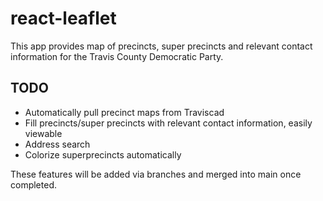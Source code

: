 # react-leaflet

This app provides map of precincts, super precincts and relevant contact information for the Travis County Democratic Party.

## TODO

- Automatically pull precinct maps from Traviscad
- Fill precincts/super precincts with relevant contact information, easily viewable
- Address search
- Colorize superprecincts automatically

These features will be added via branches and merged into main once completed.
